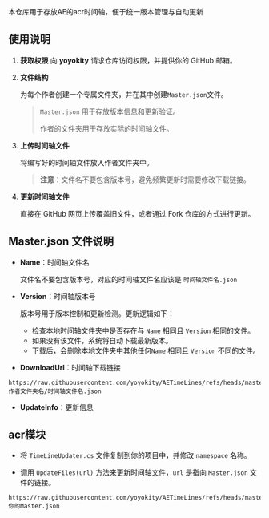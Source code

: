 本仓库用于存放AE的acr时间轴，便于统一版本管理与自动更新



## 使用说明

  1. **获取权限**
     向 **yoyokity** 请求仓库访问权限，并提供你的 GitHub 邮箱。

  2. **文件结构**

     为每个作者创建一个专属文件夹，并在其中创建`Master.json`文件。

     > `Master.json` 用于存放版本信息和更新验证。
     >
     > 作者的文件夹用于存放实际的时间轴文件。

  3. **上传时间轴文件**

     将编写好的时间轴文件放入作者文件夹中。

     > **注意**：文件名不要包含版本号，避免频繁更新时需要修改下载链接。

  4. **更新时间轴文件**

     直接在 GitHub 网页上传覆盖旧文件，或者通过 Fork 仓库的方式进行更新。



## Master.json 文件说明

- **Name**：时间轴文件名

  文件名不要包含版本号，对应的时间轴文件名应该是 `时间轴文件名.json`

- **Version**：时间轴版本号

  版本号用于版本控制和更新检测。更新逻辑如下：

  - 检查本地时间轴文件夹中是否存在与 `Name` 相同且 `Version` 相同的文件。
  - 如果没有该文件，系统将自动下载最新版本。
  - 下载后，会删除本地文件夹中其他任何`Name` 相同且 `Version` 不同的文件。

- **DownloadUrl**：时间轴下载链接

```
https://raw.githubusercontent.com/yoyokity/AETimeLines/refs/heads/master/作者文件夹名/时间轴文件名.json
```

- **UpdateInfo**：更新信息



## acr模块

- 将 `TimeLineUpdater.cs` 文件复制到你的项目中，并修改 `namespace` 名称。

- 调用 `UpdateFiles(url)` 方法来更新时间轴文件，`url` 是指向 `Master.json` 文件的链接。

```
https://raw.githubusercontent.com/yoyokity/AETimeLines/refs/heads/master/你的Master.json
```

